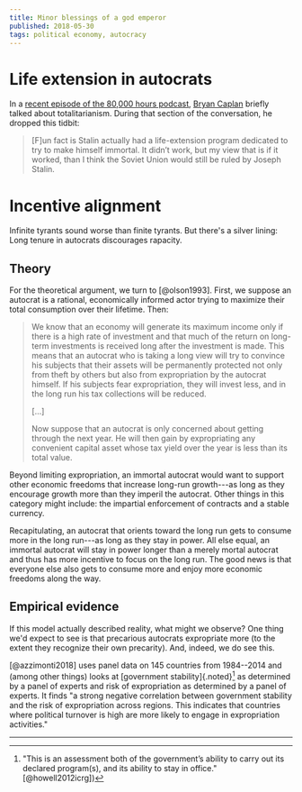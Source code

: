 ```yaml
---
title: Minor blessings of a god emperor
published: 2018-05-30
tags: political economy, autocracy
---
```


# Life extension in autocrats

In a [recent episode of the 80,000 hours podcast](https://80000hours.org/podcast/episodes/bryan-caplan-case-for-and-against-education/), [Bryan Caplan](http://econlog.econlib.org/authorbcaplan.html) briefly talked about totalitarianism. During that section of the conversation, he dropped this tidbit:

<blockquote>
[F]un fact is Stalin actually had a life-extension program dedicated to try to make himself immortal. It didn’t work, but my view that is if it worked, than I think the Soviet Union would still be ruled by Joseph Stalin.
</blockquote>

# Incentive alignment

Infinite tyrants sound worse than finite tyrants. But there's a silver lining: Long tenure in autocrats discourages rapacity.

## Theory

For the theoretical argument, we turn to [@olson1993]. First, we suppose an autocrat is a rational, economically informed actor trying to maximize their total consumption over their lifetime. Then:

<blockquote>We know that an economy will generate its maximum income only if there is a high rate of investment and that much of the return on long-term investments is received long after the investment is made. This means that an autocrat who is taking a long view will try to convince his subjects that their assets will be permanently protected not only from theft by others but also from expropriation by the autocrat himself. If his subjects fear expropriation, they will invest less, and in the long run his tax collections will be reduced.

[...]

Now suppose that an autocrat is only concerned about getting through the next year. He will then gain by expropriating any convenient capital asset whose tax yield over the year is less than its total value.</blockquote>

Beyond limiting expropriation, an immortal autocrat would want to support other economic freedoms that increase long-run growth---as long as they encourage growth more than they imperil the autocrat. Other things in this category might include: the impartial enforcement of contracts and a stable currency.

Recapitulating, an autocrat that orients toward the long run gets to consume more in the long run---as long as they stay in power. All else equal, an immortal autocrat will stay in power longer than a merely mortal autocrat and thus has more incentive to focus on the long run. The good news is that everyone else also gets to consume more and enjoy more economic freedoms along the way.

<!--more-->

## Empirical evidence

If this model actually described reality, what might we observe? One thing we'd expect to see is that precarious autocrats expropriate more (to the extent they recognize their own precarity). And, indeed, we do see this.

[@azzimonti2018] uses panel data on 145 countries from 1984--2014 and (among other things) looks at [government stability]{.noted}[^stability] as determined by a panel of experts and risk of expropriation as determined by a panel of experts. It finds "a strong negative correlation between government stability and the risk of expropriation across regions. This indicates that countries where political turnover is high are more likely to engage in expropriation activities."

<hr class="references">

[^stability]: "This is an assessment both of the government’s ability to carry out its declared program(s), and its ability to stay in office." [@howell2012icrg])
